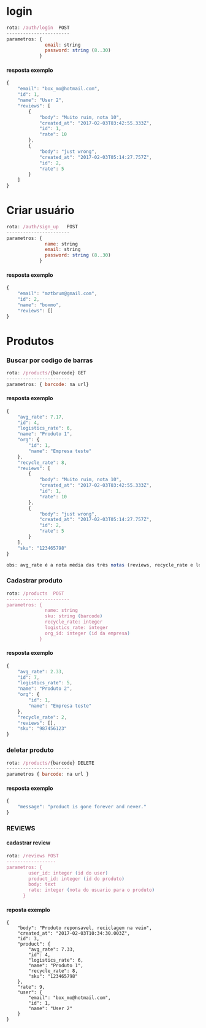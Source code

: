 # login

```javascript
rota: /auth/login  POST
-----------------------
parametros: {
              email: string
              password: string (8..30)
            }
```
#### resposta exemplo

```javascript
{
    "email": "box_mo@hotmail.com",
    "id": 1,
    "name": "User 2",
    "reviews": [
        {
            "body": "Muito ruim, nota 10",
            "created_at": "2017-02-03T03:42:55.333Z",
            "id": 1,
            "rate": 10
        },
        {
            "body": "just wrong",
            "created_at": "2017-02-03T05:14:27.757Z",
            "id": 2,
            "rate": 5
        }
    ]
}
```

# Criar usuário

```javascript
rota: /auth/sign_up   POST
-----------------------
parametros: {
              name: string
              email: string
              password: string (8..30)
            }
```
#### resposta exemplo

```javascript
{
    "email": "mztbrum@gmail.com",
    "id": 2,
    "name": "boxmo",
    "reviews": []
}

```

# Produtos

### Buscar por codigo de barras

```javascript
rota: /products/{barcode} GET
-----------------------
parametros: { barcode: na url}
```
#### resposta exemplo
```javascript
{
    "avg_rate": 7.17,
    "id": 4,
    "logistics_rate": 6,
    "name": "Produto 1",
    "org": {
        "id": 1,
        "name": "Empresa teste"
    },
    "recycle_rate": 8,
    "reviews": [
        {
            "body": "Muito ruim, nota 10",
            "created_at": "2017-02-03T03:42:55.333Z",
            "id": 1,
            "rate": 10
        },
        {
            "body": "just wrong",
            "created_at": "2017-02-03T05:14:27.757Z",
            "id": 2,
            "rate": 5
        }
    ],
    "sku": "123465798"
}

obs: avg_rate é a nota média das três notas (reviews, recycle_rate e logistics_rate)

```

### Cadastrar produto

```javascript
rota: /products  POST
-----------------------
parametros: {
              name: string
              sku: string (barcode)
              recycle_rate: integer
              logistics_rate: integer
              org_id: integer (id da empresa)
            }
```
#### resposta exemplo

```javascript
{
    "avg_rate": 2.33,
    "id": 7,
    "logistics_rate": 5,
    "name": "Produto 2",
    "org": {
        "id": 1,
        "name": "Empresa teste"
    },
    "recycle_rate": 2,
    "reviews": [],
    "sku": "987456123"
}
```

### deletar produto

```javascript
rota: /products/{barcode} DELETE
-----------------------
parametros { barcode: na url }
```
#### resposta exemplo

```javascript
{
    "message": "product is gone forever and never."
}
```

### REVIEWS

#### cadastrar review
```javascript
rota: /reviews POST
------------------
parametros: {
        user_id: integer (id do user)
        product_id: integer (id do produto)
        body: text
        rate: integer (nota do usuario para o produto)
      }
```
#### reposta exemplo
```
{
    "body": "Produto reponsavel, reciclagem na veio",
    "created_at": "2017-02-03T10:34:30.003Z",
    "id": 3,
    "product": {
        "avg_rate": 7.33,
        "id": 4,
        "logistics_rate": 6,
        "name": "Produto 1",
        "recycle_rate": 8,
        "sku": "123465798"
    },
    "rate": 9,
    "user": {
        "email": "box_mo@hotmail.com",
        "id": 1,
        "name": "User 2"
    }
}

```
